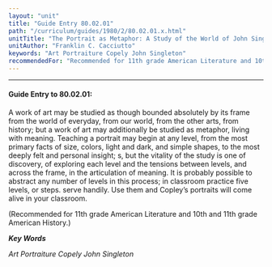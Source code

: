 ```yaml
---
layout: "unit"
title: "Guide Entry 80.02.01"
path: "/curriculum/guides/1980/2/80.02.01.x.html"
unitTitle: "The Portrait as Metaphor: A Study of the World of John Singleton Copley"
unitAuthor: "Franklin C. Cacciutto"
keywords: "Art Portraiture Copely John Singleton"
recommendedFor: "Recommended for 11th grade American Literature and 10th and 11th grade American History."
---
```

<body>
<hr/>
<h4>
Guide Entry to 80.02.01:
</h4>
A work of art may be studied as though bounded absolutely by its frame from the world of everyday, from our world, from the other arts, from history; but a work of art may additionally be studied as metaphor, living with meaning.  Teaching a portrait may begin at any level, from the most primary facts of size, colors, light and dark, and simple shapes, to the most deeply felt and personal insight; s, but the vitality of the study is one of discovery, of exploring each level and the tensions between levels, and across the frame, in the articulation of meaning.  It is probably possible to abstract any number of levels in this process; in classroom practice five levels, or steps.  serve handily.  Use them and Copley’s portraits will come alive in your classroom.
<p>
(Recommended for 11th grade American Literature and 10th and 11th grade American History.)
</p>
<p>
<b>
<i>
Key Words
</i>
</b>
<br/>
</p>
<p>
<i>
Art Portraiture Copely John Singleton
</i>
</p>
</body>